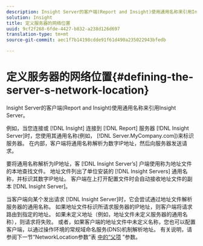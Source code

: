 ```yaml
---
description: Insight Server的客户端(Report and Insight)使用通用名称来引用Insight Server。
solution: Insight
title: 定义服务器的网络位置
uuid: 9cf2f268-6fde-4427-b832-a238d126d697
translation-type: tm+mt
source-git-commit: aec1f7b14198cdde91f61d490a235022943bfedb

---
```



# 定义服务器的网络位置{#defining-the-server-s-network-location}

Insight Server的客户端(Report and Insight)使用通用名称来引用Insight Server。

例如，当您连接或 [!DNL Insight] 连接到 [!DNL Report] 服务器 [!DNL Insight Server]时，您使用其通用名称(例如， [!DNL Server.MyCompany.com])来标识服务器。 在内部，客户端将通用名称解析为数字IP地址，然后向服务器发送请求。

要将通用名称解析为IP地址，客 [!DNL Insight Server’s] 户端使用称为地址文件的本地查找文件。 地址文件列出了单位安装的 [!DNL Insight Servers] 通用名称，并标识其数字IP地址。 客户端在上打开配置文件时会自动接收地址文件的副本 [!DNL Insight Server]。

当客户端向某个发出请求 [!DNL Insight Server]时，它会尝试通过地址文件解析服务器的通用名称。 如果地址文件标识所请求服务器的IP地址，则客户端将请求路由到指定的地址。 如果未定义地址（例如，地址文件未定义服务器的通用名称），则请求将失败。 或者，如果客户端的地址文件中未定义名称，您也可以配置客户端，以通过操作环境的常规域命名服务(DNS)机制解析地址。 有关说明，请参阅下一节“NetworkLocation参数”表 [中的“父项](../../../../../home/c-inst-svr/c-install-ins-svr/t-install-proc-inst-svr-dpu/c-svrs-ntwk-loc/c-ntwk-loc.md#concept-18587827cbd24805801caa86bc816e05) ”参数。
